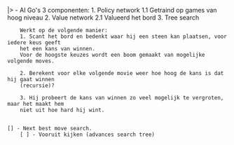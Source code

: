 |> - AI
    Go's 3 componenten:
        1. Policy network
            1.1 Getraind op games van hoog niveau
        2. Value network
            2.1 Valueerd het bord
        3. Tree search 

        Werkt op de volgende manier:
        1. Scant het bord en bedenkt waar hij een steen kan plaatsen, voor iedere keus geeft 
        het een kans van winnen.
        Voor de hoogste keuzes wordt een boom gemaakt van mogelijke volgende moves.
        
        2. Berekent voor elke volgende movie weer hoe hoog de kans is dat hij gaat winnen 
        (recursie)?

        3. Hij probeert de kans van winnen zo veel mogelijk te vergroten, maar het maakt hem
        niet uit hoe hard hij wint.


    [] - Next best move search.
        [ ] - Vooruit kijken (advances search tree)


